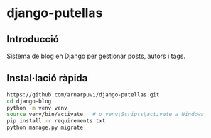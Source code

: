# django-putellas

## Introducció
Sistema de blog en Django per gestionar posts, autors i tags.

## Instal·lació ràpida
```bash
https://github.com/arnarpuvi/django-putellas.git
cd django-blog
python -m venv venv
source venv/bin/activate   # o venv\Scripts\activate a Windows
pip install -r requirements.txt
python manage.py migrate
